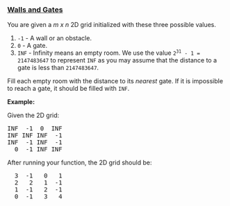 ### [Walls and Gates](https://leetcode.com/problems/walls-and-gates)

<p>You are given a <i>m x n</i> 2D grid initialized with these three possible values.</p>

<ol>
	<li><code>-1</code> - A wall or an obstacle.</li>
	<li><code>0</code> - A gate.</li>
	<li><code>INF</code> - Infinity means an empty room. We use the value <code>2<sup>31</sup> - 1 = 2147483647</code> to represent <code>INF</code> as you may assume that the distance to a gate is less than <code>2147483647</code>.</li>
</ol>

<p>Fill each empty room with the distance to its <i>nearest</i> gate. If it is impossible to reach a gate, it should be filled with <code>INF</code>.</p>

<p><strong>Example:&nbsp;</strong></p>

<p>Given the 2D grid:</p>

<pre>
INF  -1  0  INF
INF INF INF  -1
INF  -1 INF  -1
  0  -1 INF INF
</pre>

<p>After running your function, the 2D grid should be:</p>

<pre>
  3  -1   0   1
  2   2   1  -1
  1  -1   2  -1
  0  -1   3   4
</pre>
